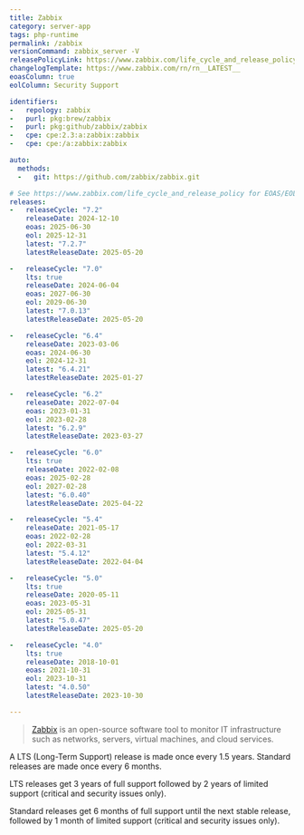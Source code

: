 ```yaml
---
title: Zabbix
category: server-app
tags: php-runtime
permalink: /zabbix
versionCommand: zabbix_server -V
releasePolicyLink: https://www.zabbix.com/life_cycle_and_release_policy
changelogTemplate: https://www.zabbix.com/rn/rn__LATEST__
eoasColumn: true
eolColumn: Security Support

identifiers:
-   repology: zabbix
-   purl: pkg:brew/zabbix
-   purl: pkg:github/zabbix/zabbix
-   cpe: cpe:2.3:a:zabbix:zabbix
-   cpe: cpe:/a:zabbix:zabbix

auto:
  methods:
  -   git: https://github.com/zabbix/zabbix.git

# See https://www.zabbix.com/life_cycle_and_release_policy for EOAS/EOL dates.
releases:
-   releaseCycle: "7.2"
    releaseDate: 2024-12-10
    eoas: 2025-06-30
    eol: 2025-12-31
    latest: "7.2.7"
    latestReleaseDate: 2025-05-20

-   releaseCycle: "7.0"
    lts: true
    releaseDate: 2024-06-04
    eoas: 2027-06-30
    eol: 2029-06-30
    latest: "7.0.13"
    latestReleaseDate: 2025-05-20

-   releaseCycle: "6.4"
    releaseDate: 2023-03-06
    eoas: 2024-06-30
    eol: 2024-12-31
    latest: "6.4.21"
    latestReleaseDate: 2025-01-27

-   releaseCycle: "6.2"
    releaseDate: 2022-07-04
    eoas: 2023-01-31
    eol: 2023-02-28
    latest: "6.2.9"
    latestReleaseDate: 2023-03-27

-   releaseCycle: "6.0"
    lts: true
    releaseDate: 2022-02-08
    eoas: 2025-02-28
    eol: 2027-02-28
    latest: "6.0.40"
    latestReleaseDate: 2025-04-22

-   releaseCycle: "5.4"
    releaseDate: 2021-05-17
    eoas: 2022-02-28
    eol: 2022-03-31
    latest: "5.4.12"
    latestReleaseDate: 2022-04-04

-   releaseCycle: "5.0"
    lts: true
    releaseDate: 2020-05-11
    eoas: 2023-05-31
    eol: 2025-05-31
    latest: "5.0.47"
    latestReleaseDate: 2025-05-20

-   releaseCycle: "4.0"
    lts: true
    releaseDate: 2018-10-01
    eoas: 2021-10-31
    eol: 2023-10-31
    latest: "4.0.50"
    latestReleaseDate: 2023-10-30

---
```


> [Zabbix](https://www.zabbix.com/) is an open-source software tool to monitor IT infrastructure
> such as networks, servers, virtual machines, and cloud services.

A LTS (Long-Term Support) release is made once every 1.5 years. Standard releases are made once
every 6 months.

LTS releases get 3 years of full support followed by 2 years of limited support (critical and
security issues only).

Standard releases get 6 months of full support until the next stable release, followed by 1 month of
limited support (critical and security issues only).
